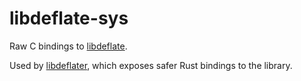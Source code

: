 # libdeflate-sys 

Raw C bindings to [libdeflate](https://github.com/ebiggers/libdeflate).

Used by [libdeflater](https://crates.io/crates/libdeflater), which
exposes safer Rust bindings to the library.
